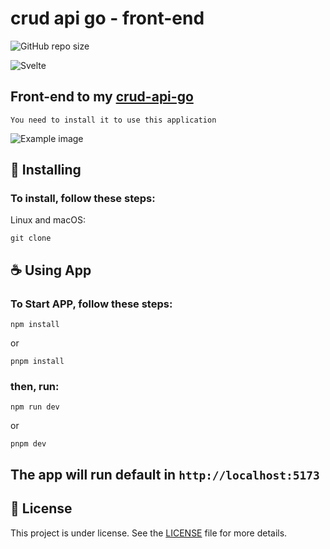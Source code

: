 


# crud api go - front-end

![GitHub repo size](https://img.shields.io/github/repo-size/joaomello10/crud-api-go?style=for-the-badge)

![Svelte](https://img.shields.io/badge/svelte-%23f1413d.svg?style=for-the-badge&logo=svelte&logoColor=white)

## Front-end to my <a href="https://github.com/joaomello10/crud-api-go" target="_blank">crud-api-go</a>
``You need to install it to use this application``

<img src="image.png" alt="Example image">

## 🚀 Installing

### To install, follow these steps:


Linux and macOS:

```
git clone
```

## ☕ Using App

### To Start APP, follow these steps:

```
npm install
```
or
```
pnpm install
```

### then, run:

```
npm run dev
```
or
```
pnpm dev
```

## The app will run default in `http://localhost:5173`

## 📝 License

This project is under license. See the [LICENSE](LICENSE.md) file for more details.
